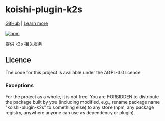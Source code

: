 # koishi-plugin-k2s

[GitHub](https://github.com/CyanChanges/k2srv-loader) | [Learn more](https://k.ilharp.cc/3389/3)

[![npm](https://img.shields.io/npm/v/koishi-plugin-k2s?style=flat-square)](https://www.npmjs.com/package/koishi-plugin-k2s)

提供 k2s 相关服务

## Licence

The code for this project is available under the AGPL-3.0 license.

### Exceptions

For the project as a whole, it is not free. You are FORBIDDEN to distribute the package built by you (including modified, e.g., rename package name "koishi-plugin-k2s" to something else) to any store (npm, any package registry, anywhere anyone can use as dependency or plugin).
